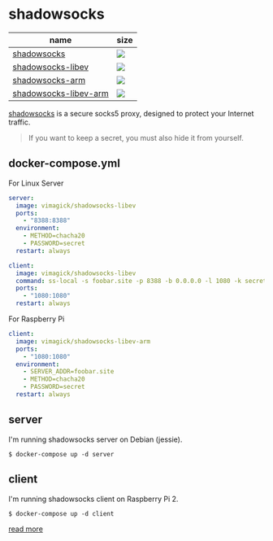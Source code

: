 shadowsocks
===========

name                       | size
-------------------------- | ---------------------------------------------------------------------------
[shadowsocks][1]           | ![](https://badge.imagelayers.io/vimagick/shadowsocks:latest.svg)
[shadowsocks-libev][2]     | ![](https://badge.imagelayers.io/vimagick/shadowsocks-libev:latest.svg)
[shadowsocks-arm][3]       | ![](https://badge.imagelayers.io/vimagick/shadowsocks-arm:latest.svg)
[shadowsocks-libev-arm][4] | ![](https://badge.imagelayers.io/vimagick/shadowsocks-libev-arm:latest.svg)

[shadowsocks][5] is a secure socks5 proxy, designed to protect your Internet traffic.

> If you want to keep a secret, you must also hide it from yourself.

## docker-compose.yml

For Linux Server

```yaml
server:
  image: vimagick/shadowsocks-libev
  ports:
    - "8388:8388"
  environment:
    - METHOD=chacha20
    - PASSWORD=secret
  restart: always

client:
  image: vimagick/shadowsocks-libev
  command: ss-local -s foobar.site -p 8388 -b 0.0.0.0 -l 1080 -k secret -m chacha20
  ports:
    - "1080:1080"
  restart: always
```

For Raspberry Pi

```yaml
client:
  image: vimagick/shadowsocks-libev-arm
  ports:
    - "1080:1080"
  environment:
    - SERVER_ADDR=foobar.site
    - METHOD=chacha20
    - PASSWORD=secret
  restart: always
```

## server

I'm running shadowsocks server on Debian (jessie).

```
$ docker-compose up -d server
```

## client

I'm running shadowsocks client on Raspberry Pi 2.

```
$ docker-compose up -d client
```

[read more][2]

[1]: https://hub.docker.com/r/vimagick/shadowsocks/
[2]: https://hub.docker.com/r/vimagick/shadowsocks-libev/
[3]: https://hub.docker.com/r/vimagick/shadowsocks-arm/
[4]: https://hub.docker.com/r/vimagick/shadowsocks-libev-arm/
[5]: http://shadowsocks.org
[6]: https://github.com/shadowsocks/shadowsocks/wiki/Configuration-via-Config-File
